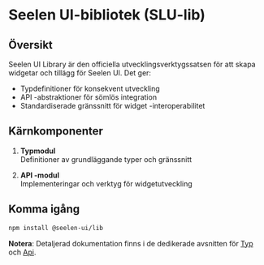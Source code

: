 # **Seelen UI-bibliotek (SLU-lib)**

## Översikt

Seelen UI Library är den officiella utvecklingsverktygssatsen för att skapa widgetar och tillägg för Seelen UI. Det ger:

* Typdefinitioner för konsekvent utveckling
* API -abstraktioner för sömlös integration
* Standardiserade gränssnitt för widget -interoperabilitet

## Kärnkomponenter

1. **Typmodul**\
   Definitioner av grundläggande typer och gränssnitt

2. **API -modul**\
   Implementeringar och verktyg för widgetutveckling

## Komma igång

```bash
npm install @seelen-ui/lib
```

**Notera**: Detaljerad dokumentation finns i de dedikerade avsnitten för [Typ](./library-types) och [Api](./library-api).
